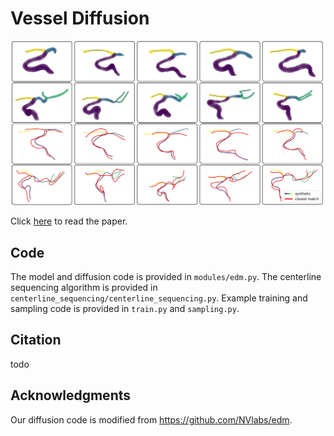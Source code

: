 # Vessel Diffusion

![image](images/vessels_smaller.png)

Click [here](https://openreview.net/pdf?id=2IwCwawQH4) to read the paper.

## Code

The model and diffusion code is provided in `modules/edm.py`. The centerline sequencing algorithm is provided in `centerline_sequencing/centerline_sequencing.py`. Example training and sampling code is provided in `train.py` and `sampling.py`.

## Citation

todo

## Acknowledgments

Our diffusion code is modified from https://github.com/NVlabs/edm.

